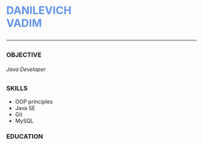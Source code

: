 
   <h1 style="color:#6495ed;"> DANILEVICH<br>VADIM


***

### OBJECTIVE
###### Java Developer

### SKILLS
* OOP principles
* Java SE
* Git
* MySQL
### EDUCATION
 <div style="color">